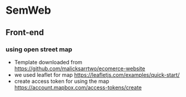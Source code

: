 # SemWeb

## Front-end
### using open street map
- Template downloaded from https://github.com/malicksarrtwo/ecomerce-website
- we used leaflet for map
https://leafletjs.com/examples/quick-start/
- create access token for using the map
https://account.mapbox.com/access-tokens/create
